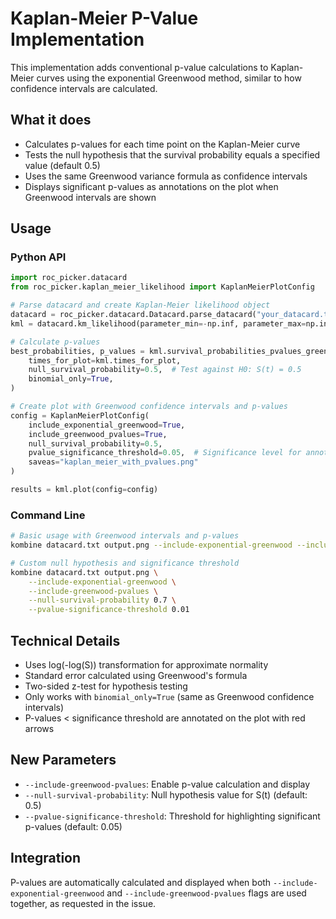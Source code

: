 # Kaplan-Meier P-Value Implementation

This implementation adds conventional p-value calculations to Kaplan-Meier curves using the exponential Greenwood method, similar to how confidence intervals are calculated.

## What it does

- Calculates p-values for each time point on the Kaplan-Meier curve
- Tests the null hypothesis that the survival probability equals a specified value (default 0.5)
- Uses the same Greenwood variance formula as confidence intervals
- Displays significant p-values as annotations on the plot when Greenwood intervals are shown

## Usage

### Python API

```python
import roc_picker.datacard
from roc_picker.kaplan_meier_likelihood import KaplanMeierPlotConfig

# Parse datacard and create Kaplan-Meier likelihood object
datacard = roc_picker.datacard.Datacard.parse_datacard("your_datacard.txt")
kml = datacard.km_likelihood(parameter_min=-np.inf, parameter_max=np.inf)

# Calculate p-values
best_probabilities, p_values = kml.survival_probabilities_pvalues_greenwood(
    times_for_plot=kml.times_for_plot,
    null_survival_probability=0.5,  # Test against H0: S(t) = 0.5
    binomial_only=True,
)

# Create plot with Greenwood confidence intervals and p-values
config = KaplanMeierPlotConfig(
    include_exponential_greenwood=True,
    include_greenwood_pvalues=True,
    null_survival_probability=0.5,
    pvalue_significance_threshold=0.05,  # Significance level for annotations
    saveas="kaplan_meier_with_pvalues.png"
)

results = kml.plot(config=config)
```

### Command Line

```bash
# Basic usage with Greenwood intervals and p-values
kombine datacard.txt output.png --include-exponential-greenwood --include-greenwood-pvalues

# Custom null hypothesis and significance threshold
kombine datacard.txt output.png \
    --include-exponential-greenwood \
    --include-greenwood-pvalues \
    --null-survival-probability 0.7 \
    --pvalue-significance-threshold 0.01
```

## Technical Details

- Uses log(-log(S)) transformation for approximate normality
- Standard error calculated using Greenwood's formula
- Two-sided z-test for hypothesis testing
- Only works with `binomial_only=True` (same as Greenwood confidence intervals)
- P-values < significance threshold are annotated on the plot with red arrows

## New Parameters

- `--include-greenwood-pvalues`: Enable p-value calculation and display
- `--null-survival-probability`: Null hypothesis value for S(t) (default: 0.5)
- `--pvalue-significance-threshold`: Threshold for highlighting significant p-values (default: 0.05)

## Integration

P-values are automatically calculated and displayed when both `--include-exponential-greenwood` and `--include-greenwood-pvalues` flags are used together, as requested in the issue.